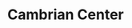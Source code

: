 ---
title: Cambrian Center
phone: (408) 559-0330
website: http://www.cambriancenter.org/
management: Eden Housing Management, Inc.
location: "San Jose"
tags: []
---
